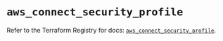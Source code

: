 # `aws_connect_security_profile`

Refer to the Terraform Registry for docs: [`aws_connect_security_profile`](https://registry.terraform.io/providers/hashicorp/aws/5.96.0/docs/resources/connect_security_profile).

